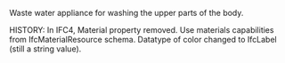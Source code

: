 Waste water appliance for washing the upper parts of the body.

<!-- end of short definition -->
 HISTORY: In IFC4, Material property removed. Use materials capabilities from IfcMaterialResource schema. Datatype of color changed to IfcLabel (still a string value).
